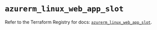 # `azurerm_linux_web_app_slot`

Refer to the Terraform Registry for docs: [`azurerm_linux_web_app_slot`](https://registry.terraform.io/providers/hashicorp/azurerm/4.51.0/docs/resources/linux_web_app_slot).
